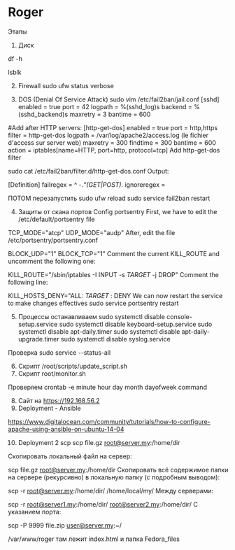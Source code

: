 # Roger
Этапы

1. Диск

df -h

lsblk

2. Firewall
sudo ufw status verbose

3. DOS (Denial Of Service Attack) 
sudo vim /etc/fail2ban/jail.conf
[sshd]
enabled = true
port    = 42
logpath = %(sshd_log)s
backend = %(sshd_backend)s
maxretry = 3
bantime = 600

#Add after HTTP servers:
[http-get-dos]
enabled = true
port = http,https
filter = http-get-dos
logpath = /var/log/apache2/access.log (le fichier d'access sur server web)
maxretry = 300
findtime = 300
bantime = 600
action = iptables[name=HTTP, port=http, protocol=tcp]
Add http-get-dos filter

sudo cat /etc/fail2ban/filter.d/http-get-dos.conf
Output:

[Definition]
failregex = ^<HOST> -.*"(GET|POST).*
ignoreregex =

ПОТОМ перезапустить
sudo ufw reload
sudo service fail2ban restart

4. Защиты от скана портов
Config portsentry
First, we have to edit the /etc/default/portsentry file

TCP_MODE="atcp"
UDP_MODE="audp"
After, edit the file /etc/portsentry/portsentry.conf

BLOCK_UDP="1"
BLOCK_TCP="1"
Comment the current KILL_ROUTE and uncomment the following one:

KILL_ROUTE="/sbin/iptables -I INPUT -s $TARGET$ -j DROP"
Comment the following line:

KILL_HOSTS_DENY="ALL: $TARGET$ : DENY
We can now restart the service to make changes effectives
sudo service portsentry restart

5. Процессы останавливаем
sudo systemctl disable console-setup.service
sudo systemctl disable keyboard-setup.service
sudo systemctl disable apt-daily.timer
sudo systemctl disable apt-daily-upgrade.timer
sudo systemctl disable syslog.service

Проверка 
sudo service --status-all

6. Скрипт /root/scripts/update_script.sh
7. Скрипт root/monitor.sh

Проверяем crontab -e
minute   hour   day   month   dayofweek   command

8. Сайт на https://192.168.56.2
9. Deployment - Ansible

https://www.digitalocean.com/community/tutorials/how-to-configure-apache-using-ansible-on-ubuntu-14-04

10. Deployment 2
scp scp file.gz root@server.my:/home/dir


Скопировать локальный файл на сервер:

scp file.gz root@server.my:/home/dir
Скопировать всё содержимое папки на сервере (рекурсивно) в локальную папку (с подробным выводом):

scp -r root@server.my:/home/dir/ /home/local/my/
Между серверами:

scp -r root@server1.my:/home/dir/ root@server2.my:/home/dir/
С указанием порта:

scp -P 9999 file.zip user@server.my:~/

/var/www/roger там лежит index.html  и папка Fedora_files












